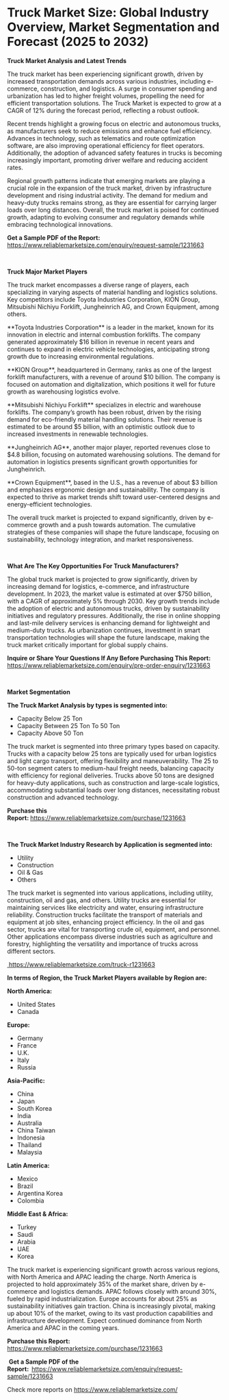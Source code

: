 <p><h1>Truck Market Size: Global Industry Overview, Market Segmentation and Forecast (2025 to 2032)</h1></p><p><strong>Truck Market Analysis and Latest Trends</strong></p>
<p><p>The truck market has been experiencing significant growth, driven by increased transportation demands across various industries, including e-commerce, construction, and logistics. A surge in consumer spending and urbanization has led to higher freight volumes, propelling the need for efficient transportation solutions. The Truck Market is expected to grow at a CAGR of 12% during the forecast period, reflecting a robust outlook.</p><p>Recent trends highlight a growing focus on electric and autonomous trucks, as manufacturers seek to reduce emissions and enhance fuel efficiency. Advances in technology, such as telematics and route optimization software, are also improving operational efficiency for fleet operators. Additionally, the adoption of advanced safety features in trucks is becoming increasingly important, promoting driver welfare and reducing accident rates.</p><p>Regional growth patterns indicate that emerging markets are playing a crucial role in the expansion of the truck market, driven by infrastructure development and rising industrial activity. The demand for medium and heavy-duty trucks remains strong, as they are essential for carrying larger loads over long distances. Overall, the truck market is poised for continued growth, adapting to evolving consumer and regulatory demands while embracing technological innovations.</p></p>
<p><strong>Get a Sample PDF of the Report:&nbsp;</strong> <a href="https://www.reliablemarketsize.com/enquiry/request-sample/1231663?utm_campaign=3205&utm_medium=2&utm_source=Github&utm_content=ia&utm_term=11042025&utm_id=truck">https://www.reliablemarketsize.com/enquiry/request-sample/1231663</a></p>
<p>&nbsp;</p>
<p><strong>Truck Major Market Players</strong></p>
<p><p>The truck market encompasses a diverse range of players, each specializing in varying aspects of material handling and logistics solutions. Key competitors include Toyota Industries Corporation, KION Group, Mitsubishi Nichiyu Forklift, Jungheinrich AG, and Crown Equipment, among others.</p><p>**Toyota Industries Corporation** is a leader in the market, known for its innovation in electric and internal combustion forklifts. The company generated approximately $16 billion in revenue in recent years and continues to expand in electric vehicle technologies, anticipating strong growth due to increasing environmental regulations.</p><p>**KION Group**, headquartered in Germany, ranks as one of the largest forklift manufacturers, with a revenue of around $10 billion. The company is focused on automation and digitalization, which positions it well for future growth as warehousing logistics evolve.</p><p>**Mitsubishi Nichiyu Forklift** specializes in electric and warehouse forklifts. The company’s growth has been robust, driven by the rising demand for eco-friendly material handling solutions. Their revenue is estimated to be around $5 billion, with an optimistic outlook due to increased investments in renewable technologies.</p><p>**Jungheinrich AG**, another major player, reported revenues close to $4.8 billion, focusing on automated warehousing solutions. The demand for automation in logistics presents significant growth opportunities for Jungheinrich.</p><p>**Crown Equipment**, based in the U.S., has a revenue of about $3 billion and emphasizes ergonomic design and sustainability. The company is expected to thrive as market trends shift toward user-centered designs and energy-efficient technologies.</p><p>The overall truck market is projected to expand significantly, driven by e-commerce growth and a push towards automation. The cumulative strategies of these companies will shape the future landscape, focusing on sustainability, technology integration, and market responsiveness.</p></p>
<p>&nbsp;</p>
<p><strong>What Are The Key Opportunities For Truck Manufacturers?</strong></p>
<p><p>The global truck market is projected to grow significantly, driven by increasing demand for logistics, e-commerce, and infrastructure development. In 2023, the market value is estimated at over $750 billion, with a CAGR of approximately 5% through 2030. Key growth trends include the adoption of electric and autonomous trucks, driven by sustainability initiatives and regulatory pressures. Additionally, the rise in online shopping and last-mile delivery services is enhancing demand for lightweight and medium-duty trucks. As urbanization continues, investment in smart transportation technologies will shape the future landscape, making the truck market critically important for global supply chains.</p></p>
<p><strong>Inquire or Share Your Questions If Any Before Purchasing This Report:</strong> <a href="https://www.reliablemarketsize.com/enquiry/pre-order-enquiry/1231663?utm_campaign=3205&utm_medium=2&utm_source=Github&utm_content=ia&utm_term=11042025&utm_id=truck">https://www.reliablemarketsize.com/enquiry/pre-order-enquiry/1231663</a></p>
<p>&nbsp;</p>
<p><strong>Market Segmentation</strong></p>
<p><strong>The Truck Market Analysis by types is segmented into:</strong></p>
<p><ul><li>Capacity Below 25 Ton</li><li>Capacity Between 25 Ton To 50 Ton</li><li>Capacity Above 50 Ton</li></ul></p>
<p><p>The truck market is segmented into three primary types based on capacity. Trucks with a capacity below 25 tons are typically used for urban logistics and light cargo transport, offering flexibility and maneuverability. The 25 to 50-ton segment caters to medium-haul freight needs, balancing capacity with efficiency for regional deliveries. Trucks above 50 tons are designed for heavy-duty applications, such as construction and large-scale logistics, accommodating substantial loads over long distances, necessitating robust construction and advanced technology.</p></p>
<p><strong>Purchase this Report:&nbsp;</strong><a href="https://www.reliablemarketsize.com/purchase/1231663?utm_campaign=3205&utm_medium=2&utm_source=Github&utm_content=ia&utm_term=11042025&utm_id=truck">https://www.reliablemarketsize.com/purchase/1231663</a></p>
<p>&nbsp;</p>
<p><strong>The Truck Market Industry Research by Application is segmented into:</strong></p>
<p><ul><li>Utility</li><li>Construction</li><li>Oil & Gas</li><li>Others</li></ul></p>
<p><p>The truck market is segmented into various applications, including utility, construction, oil and gas, and others. Utility trucks are essential for maintaining services like electricity and water, ensuring infrastructure reliability. Construction trucks facilitate the transport of materials and equipment at job sites, enhancing project efficiency. In the oil and gas sector, trucks are vital for transporting crude oil, equipment, and personnel. Other applications encompass diverse industries such as agriculture and forestry, highlighting the versatility and importance of trucks across different sectors.</p></p>
<p><a href="https://www.reliablemarketsize.com/truck-r1231663?utm_campaign=3205&utm_medium=2&utm_source=Github&utm_content=ia&utm_term=11042025&utm_id=truck">&nbsp;https://www.reliablemarketsize.com/truck-r1231663</a></p>
<p><strong>In terms of Region, the Truck Market Players available by Region are:</strong></p>
<p>
    <p> <strong> North America: </strong>
        <ul>
            <li>United States</li>
            <li>Canada</li>
        </ul>
        </p> 
    <p> <strong> Europe: </strong>
        <ul>
            <li>Germany</li>
            <li>France</li>
            <li>U.K.</li>
            <li>Italy</li>
            <li>Russia</li>
        </ul>
        </p> 
    <p> <strong> Asia-Pacific: </strong>
        <ul>
            <li>China</li>
            <li>Japan</li>
            <li>South Korea</li>
            <li>India</li>
            <li>Australia</li>
            <li>China Taiwan</li>
            <li>Indonesia</li>
            <li>Thailand</li>
            <li>Malaysia</li>
        </ul>
        </p> 
    <p> <strong> Latin America: </strong>
        <ul>
            <li>Mexico</li>
            <li>Brazil</li>
            <li>Argentina Korea</li>
            <li>Colombia</li>
        </ul>
        </p> 
    <p> <strong> Middle East & Africa: </strong>
        <ul>
            <li>Turkey</li>
            <li>Saudi</li>
            <li>Arabia</li>
            <li>UAE</li>
            <li>Korea</li>
        </ul>
    </p>
    </p>
<p><p>The truck market is experiencing significant growth across various regions, with North America and APAC leading the charge. North America is projected to hold approximately 35% of the market share, driven by e-commerce and logistics demands. APAC follows closely with around 30%, fueled by rapid industrialization. Europe accounts for about 25% as sustainability initiatives gain traction. China is increasingly pivotal, making up about 10% of the market, owing to its vast production capabilities and infrastructure development. Expect continued dominance from North America and APAC in the coming years.</p></p>
<p><strong>Purchase this Report: </strong><a href="https://www.reliablemarketsize.com/purchase/1231663?utm_campaign=3205&utm_medium=2&utm_source=Github&utm_content=ia&utm_term=11042025&utm_id=truck">https://www.reliablemarketsize.com/purchase/1231663</a></p>
<p>&nbsp;<strong>Get a Sample PDF of the Report:&nbsp;&nbsp;</strong><a href="https://www.reliablemarketsize.com/enquiry/request-sample/1231663?utm_campaign=3205&utm_medium=2&utm_source=Github&utm_content=ia&utm_term=11042025&utm_id=truck">https://www.reliablemarketsize.com/enquiry/request-sample/1231663</a></p>
<p><strong></strong></p>
<p>Check more reports on <a href="https://www.reliablemarketsize.com/?utm_campaign=3205&utm_medium=2&utm_source=Github&utm_content=ia&utm_term=11042025&utm_id=truck">https://www.reliablemarketsize.com/</a></p>